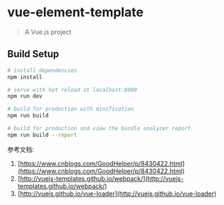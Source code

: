 # vue-element-template

> A Vue.js project

## Build Setup

``` bash
# install dependencies
npm install

# serve with hot reload at localhost:8080
npm run dev

# build for production with minification
npm run build

# build for production and view the bundle analyzer report
npm run build --report
```
参考文档:
1. [https://www.cnblogs.com/GoodHelper/p/8430422.html](https://www.cnblogs.com/GoodHelper/p/8430422.html)
2. [http://vuejs-templates.github.io/webpack/](http://vuejs-templates.github.io/webpack/)
3. [http://vuejs.github.io/vue-loader](http://vuejs.github.io/vue-loader)
